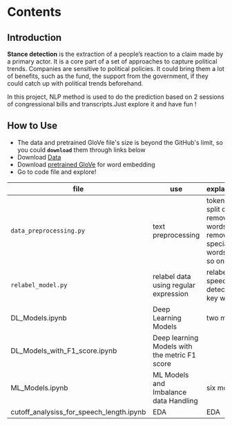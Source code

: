 # Contents

## Introduction

**Stance detection** is the extraction of a people’s reaction to a claim made by a primary actor. It is a core part of a set of approaches to capture political trends. Companies are sensitive to political policies. It could bring them a lot of benefits, such as the fund, the support from the government, if they could catch up with political trends beforehand.

In this project, NLP method is used to do the prediction based on 2 sessions of congressional bills and transcripts.Just explore it and have fun !

## How to Use
* The data and pretrained GloVe file's size is beyond the GitHub's limit, so you could **`download`** them through links below
* Download [Data](https://drive.google.com/open?id=1wChMSMjrJ9Cbb8wzN3hU8X3fxzA_SakT) 
* Download [pretrained GloVe](https://drive.google.com/open?id=1Ez9jDgCfU4Nar2wobzic79UAGFLnzmHF) for word embedding
* Go to code file and explore!

| file |  use | explaination |
| ----------- | ----------- | ----------- | 
| `data_preprocessing.py` | text preprocessing | tokenization, split data, remove stop words, remove special words and so on |
| `relabel_model.py` | relabel data using regular expression | relabel speeches by detecting key words |
| DL_Models.ipynb | Deep Learning Models | two models |
| DL_Models_with_F1_score.ipynb | Deep learning Models with the metric F1 score||
| ML_Models.ipynb  | ML Models and Imbalance data Handling| six models |
| cutoff_analysiss_for_speech_length.ipynb |EDA|EDA|






